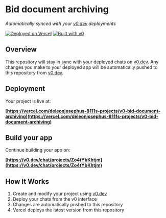 # Bid document archiving

*Automatically synced with your [v0.dev](https://v0.dev) deployments*

[![Deployed on Vercel](https://img.shields.io/badge/Deployed%20on-Vercel-black?style=for-the-badge&logo=vercel)](https://vercel.com/deleonjosephus-8111s-projects/v0-bid-document-archiving)
[![Built with v0](https://img.shields.io/badge/Built%20with-v0.dev-black?style=for-the-badge)](https://v0.dev/chat/projects/Zo4tYbKhtjm)

## Overview

This repository will stay in sync with your deployed chats on [v0.dev](https://v0.dev).
Any changes you make to your deployed app will be automatically pushed to this repository from [v0.dev](https://v0.dev).

## Deployment

Your project is live at:

**[https://vercel.com/deleonjosephus-8111s-projects/v0-bid-document-archiving](https://vercel.com/deleonjosephus-8111s-projects/v0-bid-document-archiving)**

## Build your app

Continue building your app on:

**[https://v0.dev/chat/projects/Zo4tYbKhtjm](https://v0.dev/chat/projects/Zo4tYbKhtjm)**

## How It Works

1. Create and modify your project using [v0.dev](https://v0.dev)
2. Deploy your chats from the v0 interface
3. Changes are automatically pushed to this repository
4. Vercel deploys the latest version from this repository